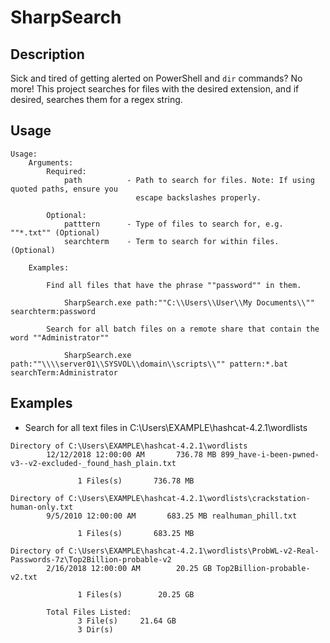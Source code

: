 # SharpSearch

## Description

Sick and tired of getting alerted on PowerShell and `dir` commands? No more! This project searches for files with the desired extension, and if desired, searches them for a regex string.

## Usage

```
Usage:
    Arguments:
        Required:
            path          - Path to search for files. Note: If using quoted paths, ensure you
                            escape backslashes properly.
        
        Optional:
            patttern      - Type of files to search for, e.g. ""*.txt"" (Optional)
            searchterm    - Term to search for within files. (Optional)

    Examples:
        
        Find all files that have the phrase ""password"" in them.
        
            SharpSearch.exe path:""C:\\Users\\User\\My Documents\\"" searchterm:password

        Search for all batch files on a remote share that contain the word ""Administrator""

            SharpSearch.exe path:""\\\\server01\\SYSVOL\\domain\\scripts\\"" pattern:*.bat searchTerm:Administrator 
```

## Examples

- Search for all text files in C:\Users\EXAMPLE\hashcat-4.2.1\wordlists

```
Directory of C:\Users\EXAMPLE\hashcat-4.2.1\wordlists
        12/12/2018 12:00:00 AM       736.78 MB 899_have-i-been-pwned-v3--v2-excluded-_found_hash_plain.txt

               1 Files(s)       736.78 MB

Directory of C:\Users\EXAMPLE\hashcat-4.2.1\wordlists\crackstation-human-only.txt
        9/5/2010 12:00:00 AM       683.25 MB realhuman_phill.txt

               1 Files(s)       683.25 MB

Directory of C:\Users\EXAMPLE\hashcat-4.2.1\wordlists\ProbWL-v2-Real-Passwords-7z\Top2Billion-probable-v2
        2/16/2018 12:00:00 AM        20.25 GB Top2Billion-probable-v2.txt

               1 Files(s)        20.25 GB

        Total Files Listed:
               3 File(s)     21.64 GB
               3 Dir(s)
```



